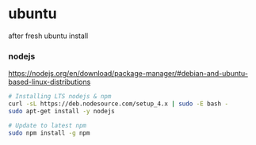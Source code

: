 # ubuntu
after fresh ubuntu install

### nodejs
https://nodejs.org/en/download/package-manager/#debian-and-ubuntu-based-linux-distributions

```bash
# Installing LTS nodejs & npm
curl -sL https://deb.nodesource.com/setup_4.x | sudo -E bash -
sudo apt-get install -y nodejs

# Update to latest npm
sudo npm install -g npm
```
